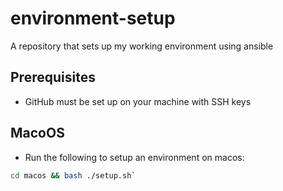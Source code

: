 # environment-setup
A repository that sets up my working environment using ansible

## Prerequisites
- GitHub must be set up on your machine with SSH keys

## MacoOS
- Run the following to setup an environment on macos:
```bash
cd macos && bash ./setup.sh`
```

